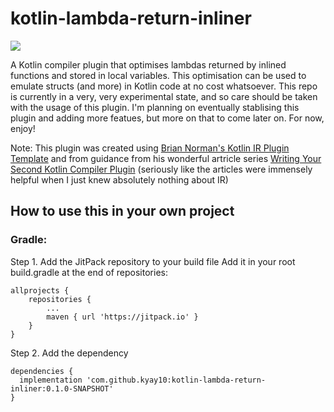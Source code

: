 # kotlin-lambda-return-inliner

[![](https://jitpack.io/v/kyay10/kotlin-lambda-return-inliner.svg)](https://jitpack.io/#kyay10/kotlin-lambda-return-inliner)

A Kotlin compiler plugin that optimises lambdas returned by inlined functions and stored in local variables. This optimisation can be used to emulate structs (and more) in Kotlin code at no cost whatsoever. This repo is currently in a very, very experimental state, and so care should be taken with the usage of this plugin. I'm planning on eventually stablising this plugin and adding more featues, but more on that to come later on. For now, enjoy!

Note: This plugin was created using [Brian Norman's Kotlin IR Plugin Template](https://github.com/bnorm/kotlin-ir-plugin-template) and from guidance from his wonderful artricle series [Writing Your Second Kotlin Compiler Plugin](https://blog.bnorm.dev/writing-your-second-compiler-plugin-part-1) (seriously like the articles were immensely helpful when I just knew absolutely nothing about IR)
## How to use this in your own project
### Gradle:
Step 1. Add the JitPack repository to your build file
Add it in your root build.gradle at the end of repositories:

```
allprojects {
	repositories {
		...
		maven { url 'https://jitpack.io' }
	}
}
```
Step 2. Add the dependency
```
dependencies {
  implementation 'com.github.kyay10:kotlin-lambda-return-inliner:0.1.0-SNAPSHOT'
}
```
